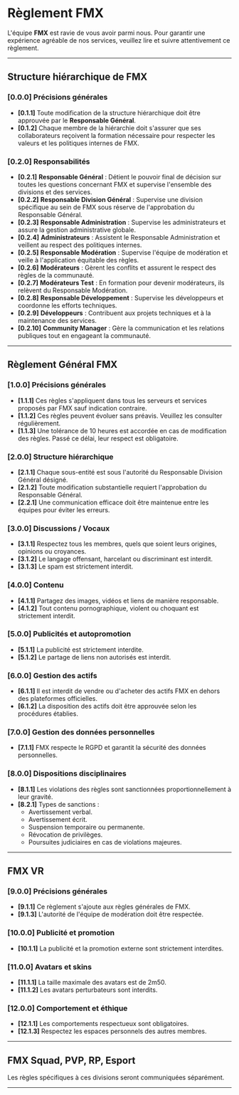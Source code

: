 # Règlement FMX

L'équipe **FMX** est ravie de vous avoir parmi nous. Pour garantir une expérience agréable de nos services, veuillez lire et suivre attentivement ce règlement.

---

## Structure hiérarchique de FMX

### [0.0.0] Précisions générales
- **[0.1.1]** Toute modification de la structure hiérarchique doit être approuvée par le **Responsable Général**.
- **[0.1.2]** Chaque membre de la hiérarchie doit s'assurer que ses collaborateurs reçoivent la formation nécessaire pour respecter les valeurs et les politiques internes de FMX.

### [0.2.0] Responsabilités
- **[0.2.1]** **Responsable Général** : Détient le pouvoir final de décision sur toutes les questions concernant FMX et supervise l'ensemble des divisions et des services.
- **[0.2.2]** **Responsable Division Général** : Supervise une division spécifique au sein de FMX sous réserve de l'approbation du Responsable Général.
- **[0.2.3]** **Responsable Administration** : Supervise les administrateurs et assure la gestion administrative globale.
- **[0.2.4]** **Administrateurs** : Assistent le Responsable Administration et veillent au respect des politiques internes.
- **[0.2.5]** **Responsable Modération** : Supervise l'équipe de modération et veille à l'application équitable des règles.
- **[0.2.6]** **Modérateurs** : Gèrent les conflits et assurent le respect des règles de la communauté.
- **[0.2.7]** **Modérateurs Test** : En formation pour devenir modérateurs, ils relèvent du Responsable Modération.
- **[0.2.8]** **Responsable Développement** : Supervise les développeurs et coordonne les efforts techniques.
- **[0.2.9]** **Développeurs** : Contribuent aux projets techniques et à la maintenance des services.
- **[0.2.10]** **Community Manager** : Gère la communication et les relations publiques tout en engageant la communauté.

---

## Règlement Général FMX

### [1.0.0] Précisions générales
- **[1.1.1]** Ces règles s'appliquent dans tous les serveurs et services proposés par FMX sauf indication contraire.
- **[1.1.2]** Ces règles peuvent évoluer sans préavis. Veuillez les consulter régulièrement.
- **[1.1.3]** Une tolérance de 10 heures est accordée en cas de modification des règles. Passé ce délai, leur respect est obligatoire.

### [2.0.0] Structure hiérarchique
- **[2.1.1]** Chaque sous-entité est sous l'autorité du Responsable Division Général désigné.
- **[2.1.2]** Toute modification substantielle requiert l'approbation du Responsable Général.
- **[2.2.1]** Une communication efficace doit être maintenue entre les équipes pour éviter les erreurs.

### [3.0.0] Discussions / Vocaux
- **[3.1.1]** Respectez tous les membres, quels que soient leurs origines, opinions ou croyances.
- **[3.1.2]** Le langage offensant, harcelant ou discriminant est interdit.
- **[3.1.3]** Le spam est strictement interdit.

### [4.0.0] Contenu
- **[4.1.1]** Partagez des images, vidéos et liens de manière responsable.
- **[4.1.2]** Tout contenu pornographique, violent ou choquant est strictement interdit.

### [5.0.0] Publicités et autopromotion
- **[5.1.1]** La publicité est strictement interdite.
- **[5.1.2]** Le partage de liens non autorisés est interdit.

### [6.0.0] Gestion des actifs
- **[6.1.1]** Il est interdit de vendre ou d'acheter des actifs FMX en dehors des plateformes officielles.
- **[6.1.2]** La disposition des actifs doit être approuvée selon les procédures établies.

### [7.0.0] Gestion des données personnelles
- **[7.1.1]** FMX respecte le RGPD et garantit la sécurité des données personnelles.

### [8.0.0] Dispositions disciplinaires
- **[8.1.1]** Les violations des règles sont sanctionnées proportionnellement à leur gravité.
- **[8.2.1]** Types de sanctions :
  - Avertissement verbal.
  - Avertissement écrit.
  - Suspension temporaire ou permanente.
  - Révocation de privilèges.
  - Poursuites judiciaires en cas de violations majeures.

---

## FMX VR

### [9.0.0] Précisions générales
- **[9.1.1]** Ce règlement s'ajoute aux règles générales de FMX.
- **[9.1.3]** L'autorité de l'équipe de modération doit être respectée.

### [10.0.0] Publicité et promotion
- **[10.1.1]** La publicité et la promotion externe sont strictement interdites.

### [11.0.0] Avatars et skins
- **[11.1.1]** La taille maximale des avatars est de 2m50.
- **[11.1.2]** Les avatars perturbateurs sont interdits.

### [12.0.0] Comportement et éthique
- **[12.1.1]** Les comportements respectueux sont obligatoires.
- **[12.1.3]** Respectez les espaces personnels des autres membres.

---

## FMX Squad, PVP, RP, Esport

Les règles spécifiques à ces divisions seront communiquées séparément.

---
